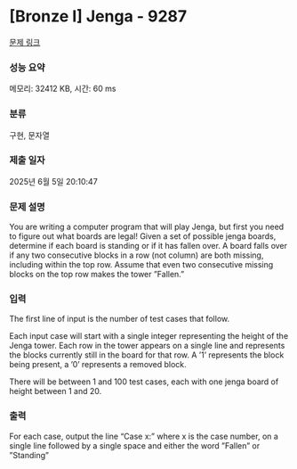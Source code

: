 # [Bronze I] Jenga - 9287 

[문제 링크](https://www.acmicpc.net/problem/9287) 

### 성능 요약

메모리: 32412 KB, 시간: 60 ms

### 분류

구현, 문자열

### 제출 일자

2025년 6월 5일 20:10:47

### 문제 설명

<p>You are writing a computer program that will play Jenga, but first you need to figure out what boards are legal! Given a set of possible jenga boards, determine if each board is standing or if it has fallen over. A board falls over if any two consecutive blocks in a row (not column) are both missing, including within the top row. Assume that even two consecutive missing blocks on the top row makes the tower ”Fallen.”</p>

### 입력 

 <p>The first line of input is the number of test cases that follow.</p>

<p>Each input case will start with a single integer representing the height of the Jenga tower. Each row in the tower appears on a single line and represents the blocks currently still in the board for that row. A ’1’ represents the block being present, a ’0’ represents a removed block.</p>

<p>There will be between 1 and 100 test cases, each with one jenga board of height between 1 and 20.</p>

### 출력 

 <p>For each case, output the line “Case x:” where x is the case number, on a single line followed by a single space and either the word ”Fallen” or ”Standing”</p>

